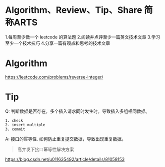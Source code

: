 # Algorithm、Review、Tip、Share 简称ARTS

1.每周至少做一个 leetcode 的算法题 2.阅读并点评至少一篇英文技术文章 3.学习至少一个技术技巧 4.分享一篇有观点和思考的技术文章


# Algorithm

https://leetcode.com/problems/reverse-integer/


# Tip

Q: 判断数据是否存在，多个插入请求同时发生时，导致插入多组相同数据。

```
1. check
2. insert multiple
3. commit
```
A: 接口的幂等性.
如何防止重复提交数据，导致出现重复数据。

> 高并发下接口幂等性解决方案

https://blog.csdn.net/u011635492/article/details/81058153
